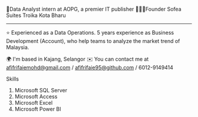 

🥑Data Analyst intern at AOPG, a premier IT publisher
👩🏽‍💻Founder Sofea Suites Troika Kota Bharu

__________________________________________________________________________________

⭐ Experienced as a Data Operations. 5 years experience as Business Development (Account), who help teams to analyze the market trend of Malaysia. 

🌍  I'm based in Kajang, Selangor
✉️  You can contact me at afifrifaiemohd@gmail.com / afifrifaie95@github.com / 6012-9149414

Skills
1. Microsoft SQL Server
2. Microsoft Access
3. Microsoft Excel
4. Microsoft Power BI

<!---
AfifRifaie95/AfifRifaie95 is a ✨ special ✨ repository because its `README.md` (this file) appears on your GitHub profile.
You can click the Preview link to take a look at your changes.
--->
